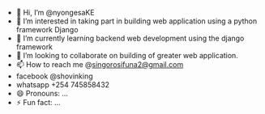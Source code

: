 - 👋 Hi, I’m @nyongesaKE
- 👀 I’m interested in taking part in building web application using a python framework Django
- 🌱 I’m currently learning backend web development using the django framework
- 💞️ I’m looking to collaborate on building of greater web application.
- 📫 How to reach me @singorosifuna2@gmail.com
-    facebook @shovinking
-    whatsapp +254 745858432
- 😄 Pronouns: ...
- ⚡ Fun fact: ...

<!---
nyongesaKE/nyongesaKE is a ✨ special ✨ repository because its `README.md` (this file) appears on your GitHub profile.
You can click the Preview link to take a look at your changes.
--->
